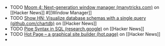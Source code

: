- TODO [Moom 4: Next-generation window manager (manytricks.com)](https://news.ycombinator.com/item?id=41311269) on [[Hacker News]] #[[Window Manager]]
- TODO [Show HN: Visualize database schemas with a single query (github.com/chartdb)](https://news.ycombinator.com/item?id=41339308) on [[Hacker News]]
- TODO [Pipe Syntax in SQL (research.google)](https://news.ycombinator.com/item?id=41338877) on [[Hacker News]]
- TODO [Hot Page – a graphical site builder (hot.page)](https://news.ycombinator.com/item?id=41337356) on [[Hacker News]]
-